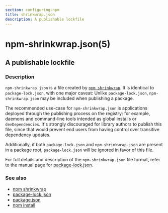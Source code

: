 ```yaml
---
section: configuring-npm
title: shrinkwrap.json
description: A publishable lockfile
---
```


# npm-shrinkwrap.json(5)

## A publishable lockfile

### Description

`npm-shrinkwrap.json` is a file created by [`npm shrinkwrap`](/cli-commands/shrinkwrap). It is identical to
`package-lock.json`, with one major caveat: Unlike `package-lock.json`,
`npm-shrinkwrap.json` may be included when publishing a package.

The recommended use-case for `npm-shrinkwrap.json` is applications deployed
through the publishing process on the registry: for example, daemons and
command-line tools intended as global installs or `devDependencies`. It's
strongly discouraged for library authors to publish this file, since that would
prevent end users from having control over transitive dependency updates.

Additionally, if both `package-lock.json` and `npm-shrinkwrap.json` are present
in a package root, `package-lock.json` will be ignored in favor of this file.

For full details and description of the `npm-shrinkwrap.json` file format, refer
to the manual page for [package-lock.json](/configuring-npm/package-lock-json).

### See also

* [npm shrinkwrap](/cli-commands/shrinkwrap)
* [package-lock.json](/configuring-npm/package-lock-json)
* [package.json](/configuring-npm/package-json)
* [npm install](/cli-commands/install)
